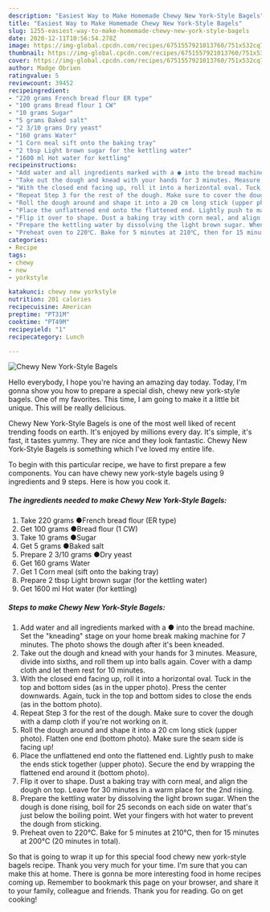 ```yaml
---
description: "Easiest Way to Make Homemade Chewy New York-Style Bagels"
title: "Easiest Way to Make Homemade Chewy New York-Style Bagels"
slug: 1255-easiest-way-to-make-homemade-chewy-new-york-style-bagels
date: 2020-12-11T10:56:54.278Z
image: https://img-global.cpcdn.com/recipes/6751557921013760/751x532cq70/chewy-new-york-style-bagels-recipe-main-photo.jpg
thumbnail: https://img-global.cpcdn.com/recipes/6751557921013760/751x532cq70/chewy-new-york-style-bagels-recipe-main-photo.jpg
cover: https://img-global.cpcdn.com/recipes/6751557921013760/751x532cq70/chewy-new-york-style-bagels-recipe-main-photo.jpg
author: Madge Obrien
ratingvalue: 5
reviewcount: 39452
recipeingredient:
- "220 grams French bread flour ER type"
- "100 grams Bread flour 1 CW"
- "10 grams Sugar"
- "5 grams Baked salt"
- "2 3/10 grams Dry yeast"
- "160 grams Water"
- "1 Corn meal sift onto the baking tray"
- "2 tbsp Light brown sugar for the kettling water"
- "1600 ml Hot water for kettling"
recipeinstructions:
- "Add water and all ingredients marked with a ● into the bread machine. Set the &#34;kneading&#34; stage on your home break making machine for 7 minutes. The photo shows the dough after it&#39;s been kneaded."
- "Take out the dough and knead with your hands for 3 minutes. Measure, divide into sixths, and roll them up into balls again. Cover with a damp cloth and let them rest for 10 minutes."
- "With the closed end facing up, roll it into a horizontal oval. Tuck in the top and bottom sides (as in the upper photo). Press the center downwards. Again, tuck in the top and bottom sides to close the ends (as in the bottom photo)."
- "Repeat Step 3 for the rest of the dough. Make sure to cover the dough with a damp cloth if you&#39;re not working on it."
- "Roll the dough around and shape it into a 20 cm long stick (upper photo). Flatten one end (bottom photo). Make sure the seam side is facing up!"
- "Place the unflattened end onto the flattened end. Lightly push to make the ends stick together (upper photo). Secure the end by wrapping the flattened end around it (bottom photo)."
- "Flip it over to shape. Dust a baking tray with corn meal, and align the dough on top. Leave for 30 minutes in a warm place for the 2nd rising."
- "Prepare the kettling water by dissolving the light brown sugar. When the dough is done rising, boil for 25 seconds on each side on water that&#39;s just below the boiling point. Wet your fingers with hot water to prevent the dough from sticking."
- "Preheat oven to 220℃. Bake for 5 minutes at 210℃, then for 15 minutes at 200℃ (20 minutes in total)."
categories:
- Recipe
tags:
- chewy
- new
- yorkstyle

katakunci: chewy new yorkstyle 
nutrition: 201 calories
recipecuisine: American
preptime: "PT31M"
cooktime: "PT49M"
recipeyield: "1"
recipecategory: Lunch

---
```



![Chewy New York-Style Bagels](https://img-global.cpcdn.com/recipes/6751557921013760/751x532cq70/chewy-new-york-style-bagels-recipe-main-photo.jpg)

Hello everybody, I hope you're having an amazing day today. Today, I'm gonna show you how to prepare a special dish, chewy new york-style bagels. One of my favorites. This time, I am going to make it a little bit unique. This will be really delicious.



Chewy New York-Style Bagels is one of the most well liked of recent trending foods on earth. It's enjoyed by millions every day. It's simple, it's fast, it tastes yummy. They are nice and they look fantastic. Chewy New York-Style Bagels is something which I've loved my entire life.


To begin with this particular recipe, we have to first prepare a few components. You can have chewy new york-style bagels using 9 ingredients and 9 steps. Here is how you cook it.

<!--inarticleads1-->

##### The ingredients needed to make Chewy New York-Style Bagels:

1. Take 220 grams ●French bread flour (ER type)
1. Get 100 grams ●Bread flour (1 CW)
1. Take 10 grams ●Sugar
1. Get 5 grams ●Baked salt
1. Prepare 2 3/10 grams ●Dry yeast
1. Get 160 grams Water
1. Get 1 Corn meal (sift onto the baking tray)
1. Prepare 2 tbsp Light brown sugar (for the kettling water)
1. Get 1600 ml Hot water (for kettling)




<!--inarticleads2-->

##### Steps to make Chewy New York-Style Bagels:

1. Add water and all ingredients marked with a ● into the bread machine. Set the &#34;kneading&#34; stage on your home break making machine for 7 minutes. The photo shows the dough after it&#39;s been kneaded.
1. Take out the dough and knead with your hands for 3 minutes. Measure, divide into sixths, and roll them up into balls again. Cover with a damp cloth and let them rest for 10 minutes.
1. With the closed end facing up, roll it into a horizontal oval. Tuck in the top and bottom sides (as in the upper photo). Press the center downwards. Again, tuck in the top and bottom sides to close the ends (as in the bottom photo).
1. Repeat Step 3 for the rest of the dough. Make sure to cover the dough with a damp cloth if you&#39;re not working on it.
1. Roll the dough around and shape it into a 20 cm long stick (upper photo). Flatten one end (bottom photo). Make sure the seam side is facing up!
1. Place the unflattened end onto the flattened end. Lightly push to make the ends stick together (upper photo). Secure the end by wrapping the flattened end around it (bottom photo).
1. Flip it over to shape. Dust a baking tray with corn meal, and align the dough on top. Leave for 30 minutes in a warm place for the 2nd rising.
1. Prepare the kettling water by dissolving the light brown sugar. When the dough is done rising, boil for 25 seconds on each side on water that&#39;s just below the boiling point. Wet your fingers with hot water to prevent the dough from sticking.
1. Preheat oven to 220℃. Bake for 5 minutes at 210℃, then for 15 minutes at 200℃ (20 minutes in total).




So that is going to wrap it up for this special food chewy new york-style bagels recipe. Thank you very much for your time. I'm sure that you can make this at home. There is gonna be more interesting food in home recipes coming up. Remember to bookmark this page on your browser, and share it to your family, colleague and friends. Thank you for reading. Go on get cooking!
